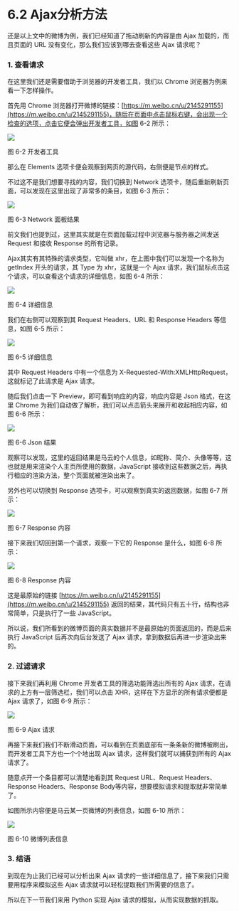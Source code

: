 # 6.2 Ajax分析方法

还是以上文中的微博为例，我们已经知道了拖动刷新的内容是由 Ajax 加载的，而且页面的 URL 没有变化，那么我们应该到哪去查看这些 Ajax 请求呢？

### 1. 查看请求

在这里我们还是需要借助于浏览器的开发者工具，我们以 Chrome 浏览器为例来看一下怎样操作。

首先用 Chrome 浏览器打开微博的链接：[https://m.weibo.cn/u/2145291155](https://m.weibo.cn/u/2145291155)，随后在页面中点击鼠标右键，会出现一个检查的选项，点击它便会弹出开发者工具，如图 6-2 所示：

![](./pictures/6-2.png)

图 6-2 开发者工具

那么在 Elements 选项卡便会观察到网页的源代码，右侧便是节点的样式。

不过这不是我们想要寻找的内容，我们切换到 Network 选项卡，随后重新刷新页面，可以发现在这里出现了非常多的条目，如图 6-3 所示：

![](./pictures/6-3.jpg)

图 6-3 Network 面板结果

前文我们也提到过，这里其实就是在页面加载过程中浏览器与服务器之间发送 Request 和接收 Response 的所有记录。

Ajax其实有其特殊的请求类型，它叫做 xhr，在上图中我们可以发现一个名称为 getIndex 开头的请求，其 Type 为 xhr，这就是一个 Ajax 请求，我们鼠标点击这个请求，可以查看这个请求的详细信息，如图 6-4 所示：

![](./pictures/6-4.jpg)

图 6-4 详细信息

我们在右侧可以观察到其 Request Headers、URL 和 Response Headers 等信息，如图 6-5 所示：

![](./pictures/6-5.jpg)

图 6-5 详细信息

其中 Request Headers 中有一个信息为 X-Requested-With:XMLHttpRequest，这就标记了此请求是 Ajax 请求。

随后我们点击一下 Preview，即可看到响应的内容，响应内容是 Json 格式，在这里 Chrome 为我们自动做了解析，我们可以点击箭头来展开和收起相应内容，如图 6-6 所示：

![](./pictures/6-6.jpg)

图 6-6 Json 结果

观察可以发现，这里的返回结果是马云的个人信息，如昵称、简介、头像等等，这也就是用来渲染个人主页所使用的数据，JavaScript 接收到这些数据之后，再执行相应的渲染方法，整个页面就被渲染出来了。

另外也可以切换到 Response 选项卡，可以观察到真实的返回数据，如图 6-7 所示：

![](./pictures/6-7.jpg)

图 6-7 Response 内容

接下来我们切回到第一个请求，观察一下它的 Response 是什么，如图 6-8 所示：

![](./pictures/6-8.jpg)

图 6-8 Response 内容

这是最原始的链接 [https://m.weibo.cn/u/2145291155](https://m.weibo.cn/u/2145291155) 返回的结果，其代码只有五十行，结构也非常简单，只是执行了一些 JavaScript。

所以说，我们所看到的微博页面的真实数据并不是最原始的页面返回的，而是后来执行 JavaScript 后再次向后台发送了 Ajax 请求，拿到数据后再进一步渲染出来的。

### 2. 过滤请求

接下来我们再利用 Chrome 开发者工具的筛选功能筛选出所有的 Ajax 请求，在请求的上方有一层筛选栏，我们可以点击 XHR，这样在下方显示的所有请求便都是 Ajax 请求了，如图 6-9 所示：

![](./pictures/6-9.jpg)

图 6-9 Ajax 请求

再接下来我们我们不断滑动页面，可以看到在页面底部有一条条新的微博被刷出，而开发者工具下方也一个个地出现 Ajax 请求，这样我们就可以捕获到所有的 Ajax 请求了。

随意点开一个条目都可以清楚地看到其 Request URL、Request Headers、Response Headers、Response Body等内容，想要模拟请求和提取就非常简单了。

如图所示内容便是马云某一页微博的列表信息，如图 6-10 所示：

![](./pictures/6-10.jpg)

图 6-10 微博列表信息

### 3. 结语

到现在为止我们已经可以分析出来 Ajax 请求的一些详细信息了，接下来我们只需要用程序来模拟这些 Ajax 请求就可以轻松提取我们所需要的信息了。

所以在下一节我们来用 Python 实现 Ajax 请求的模拟，从而实现数据的抓取。

